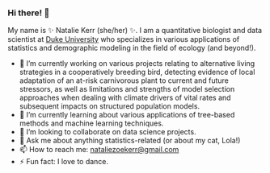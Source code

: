 ### Hi there! 👋 

My name is ✨ Natalie Kerr (she/her) ✨. I am a quantitative biologist and data scientist at [Duke University](https://scholars.duke.edu/person/natalie.kerr) who specializes in various applications of statistics and demographic modeling in the field of ecology (and beyond!).

- 🔭 I’m currently working on various projects relating to alternative living strategies in a cooperatively breeding bird, detecting evidence of local adaptation of an at-risk carnivorous plant to current and future stressors, as well as limitations and strengths of model selection approaches when dealing with climate drivers of vital rates and subsequent impacts on structured population models.
- 🌱 I’m currently learning about various applications of tree-based methods and machine learning techniques.
- 👯 I’m looking to collaborate on data science projects.
- 💬 Ask me about anything statistics-related (or about my cat, Lola!)
- 📫 How to reach me: nataliezoekerr@gmail.com
- ⚡ Fun fact: I love to dance.

